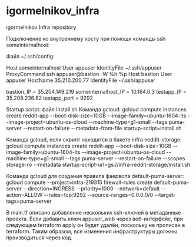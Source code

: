 # igormelnikov_infra
igormelnikov Infra repository

Подключение ко внутреннему хосту при помощи команды ssh someinternalhost:

Файл ~/.ssh/config:

Host someinternalhost
        User appuser
        IdentityFile ~/.ssh/appuser
        ProxyCommand ssh appuser@bastion -W %h:%p
Host bastion
        User appuser
        HostName 35.210.200.77
        IdentityFile ~/.ssh/appuser

bastion_IP = 35.204.149.219
someinternalhost_IP = 10.164.0.3
testapp_IP = 35.208.236.82
testapp_port = 9292

Startup script: файл install.sh
Команда gcloud:
gcloud compute instances create reddit-app --boot-disk-size=10GB --image-family=ubuntu-1604-lts --image-project=ubuntu-os-cloud --machine-type=g1-small --tags puma-server --restart-on-failure --metadata-from-file startup-script=install.sh

Команда gcloud, если скрипт находится в бакете infra-reddit-storage:
gcloud compute instances create reddit-app --boot-disk-size=10GB --image-family=ubuntu-1604-lts --image-project=ubuntu-os-cloud --machine-type=g1-small --tags puma-server --restart-on-failure --scopes storage-ro --metadata startup-script-url=gs://infra-reddit-storage/install.sh

Команда gcloud для создания правила фаервола default-puma-server:
gcloud compute --project=infra-219315 firewall-rules create default-puma-server --direction=INGRESS --priority=1000 --network=default --action=ALLOW --rules=tcp:9292 --source-ranges=0.0.0.0/0 --target-tags=puma-server

В main.tf описано добавление нескольких ssh-ключей в метаданные проекта. Если добавить ключ appuser_web через веб-интерфейс, при следующем terraform apply он будет удалён, поскольку не прописан в terraform. Таким образом, все изменения инфраструктуры должны производиться через код.
